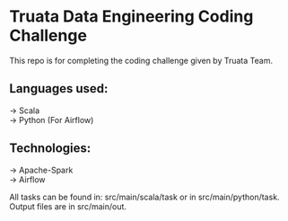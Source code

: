 # Truata Data Engineering Coding Challenge
This repo is for completing the coding challenge given by Truata Team.

## Languages used:
-> Scala    
-> Python (For Airflow)

## Technologies:
-> Apache-Spark   
-> Airflow

All tasks can be found in: src/main/scala/task or in src/main/python/task.
Output files are in src/main/out.
